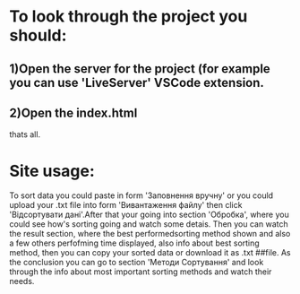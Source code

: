 # To look through the project you should:
## 1)Open the server for the project (for example you can use 'LiveServer' VSCode extension.
## 2)Open the index.html
thats all.

# Site usage:
To sort data you could paste in form 'Заповнення вручну' or you could upload your .txt file into form 'Вивантаження файлу' then click 'Відсортувати дані'.After that  your going into section 'Обробка', where you could see how's sorting going and watch some detais. Then you can watch the result section, where the best performedsorting method shown and also a few others perfofming time displayed, also info about best sorting method, then you can copy your sorted data or download it as .txt ##file. As the conclusion you can go to section 'Методи Сортування' and look through the info about most important sorting methods and watch their needs.
